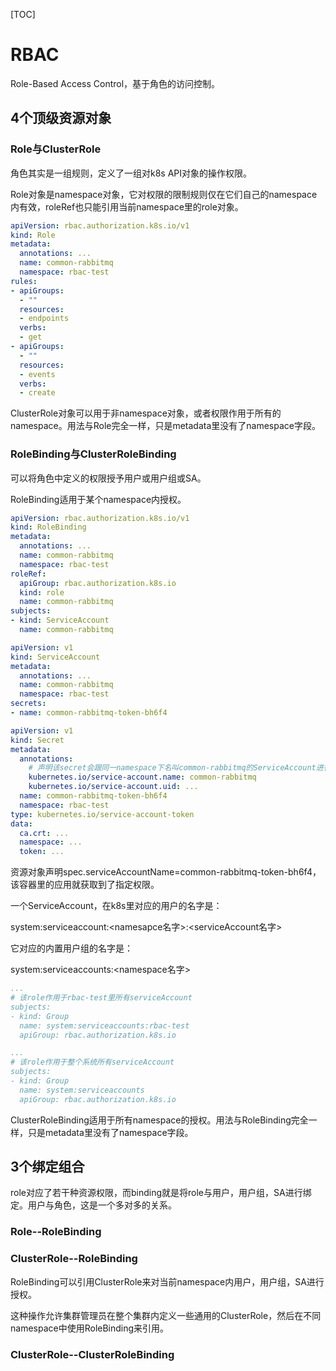 [TOC]

# RBAC

Role-Based Access Control，基于角色的访问控制。

## 4个顶级资源对象

### Role与ClusterRole

角色其实是一组规则，定义了一组对k8s API对象的操作权限。

Role对象是namespace对象，它对权限的限制规则仅在它们自己的namespace内有效，roleRef也只能引用当前namespace里的role对象。

```yaml
apiVersion: rbac.authorization.k8s.io/v1
kind: Role
metadata:
  annotations: ...
  name: common-rabbitmq
  namespace: rbac-test
rules:
- apiGroups:
  - ""
  resources:
  - endpoints
  verbs:
  - get
- apiGroups:
  - ""
  resources:
  - events
  verbs:
  - create
```

ClusterRole对象可以用于非namespace对象，或者权限作用于所有的namespace。用法与Role完全一样，只是metadata里没有了namespace字段。

### RoleBinding与ClusterRoleBinding

可以将角色中定义的权限授予用户或用户组或SA。

RoleBinding适用于某个namespace内授权。

```yaml
apiVersion: rbac.authorization.k8s.io/v1
kind: RoleBinding
metadata:
  annotations: ...
  name: common-rabbitmq
  namespace: rbac-test
roleRef:
  apiGroup: rbac.authorization.k8s.io
  kind: role
  name: common-rabbitmq
subjects:
- kind: ServiceAccount
  name: common-rabbitmq
```

```yaml
apiVersion: v1
kind: ServiceAccount
metadata:
  annotations: ...
  name: common-rabbitmq
  namespace: rbac-test
secrets:
- name: common-rabbitmq-token-bh6f4
```

```yaml
apiVersion: v1
kind: Secret
metadata:
  annotations: 
    # 声明该secret会跟同一namespace下名叫common-rabbitmq的ServiceAccount进行绑定
    kubernetes.io/service-account.name: common-rabbitmq
    kubernetes.io/service-account.uid: ...
  name: common-rabbitmq-token-bh6f4
  namespace: rbac-test
type: kubernetes.io/service-account-token
data:
  ca.crt: ...
  namespace: ...
  token: ...
```

资源对象声明spec.serviceAccountName=common-rabbitmq-token-bh6f4，该容器里的应用就获取到了指定权限。

一个ServiceAccount，在k8s里对应的用户的名字是：

system:serviceaccount:\<namesapce名字>:\<serviceAccount名字>

它对应的内置用户组的名字是：

system:serviceaccounts:\<namespace名字>

```yaml
...
# 该role作用于rbac-test里所有serviceAccount
subjects:
- kind: Group
  name: system:serviceaccounts:rbac-test
  apiGroup: rbac.authorization.k8s.io
```

```yaml
...
# 该role作用于整个系统所有serviceAccount
subjects:
- kind: Group
  name: system:serviceaccounts
  apiGroup: rbac.authorization.k8s.io
```

ClusterRoleBinding适用于所有namespace的授权。用法与RoleBinding完全一样，只是metadata里没有了namespace字段。

## 3个绑定组合

role对应了若干种资源权限，而binding就是将role与用户，用户组，SA进行绑定。用户与角色，这是一个多对多的关系。

### Role--RoleBinding

### ClusterRole--RoleBinding

RoleBinding可以引用ClusterRole来对当前namespace内用户，用户组，SA进行授权。

这种操作允许集群管理员在整个集群内定义一些通用的ClusterRole，然后在不同namespace中使用RoleBinding来引用。

### ClusterRole--ClusterRoleBinding